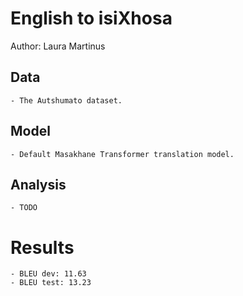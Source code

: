 # English to isiXhosa

Author: Laura Martinus

## Data

	- The Autshumato dataset.

## Model

	- Default Masakhane Transformer translation model.

## Analysis

 	- TODO

# Results
	- BLEU dev: 11.63
	- BLEU test: 13.23
